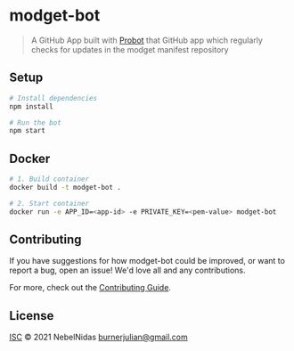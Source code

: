 # modget-bot

> A GitHub App built with [Probot](https://github.com/probot/probot) that GitHub app which regularly checks for updates in the modget manifest repository

## Setup

```sh
# Install dependencies
npm install

# Run the bot
npm start
```

## Docker

```sh
# 1. Build container
docker build -t modget-bot .

# 2. Start container
docker run -e APP_ID=<app-id> -e PRIVATE_KEY=<pem-value> modget-bot
```

## Contributing

If you have suggestions for how modget-bot could be improved, or want to report a bug, open an issue! We'd love all and any contributions.

For more, check out the [Contributing Guide](CONTRIBUTING.md).

## License

[ISC](LICENSE) © 2021 NebelNidas <burnerjulian@gmail.com>
